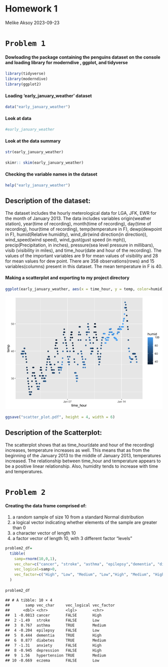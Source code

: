 Homework 1
================
Melike Aksoy
2023-09-23

# `Problem 1`

#### Dowloading the package containing the penguins dataset on the console and loading library for moderndive , ggplot, and tidyverse

``` r
library(tidyverse)
library(moderndive)
library(ggplot2)
```

#### Loading ‘early_january_weather’ dataset

``` r
data("early_january_weather")
```

#### Look at data

``` r
#early_january_weather
```

#### Look at the data summary

``` r
str(early_january_weather)

skimr:: skim(early_january_weather)
```

#### Checking the variable names in the dataset

``` r
help("early_january_weather")
```

## Description of the dataset:

The dataset includes the hourly meterological data for LGA, JFK, EWR for
the month of January 2013. The data includes variables origin(weather
station), year(time of recording), month(time of recording), day(time of
recording), hour(time of recording), temp(temperature in F),
dewp(dewpoint in F), humid(Relative humidity), wind_dir(wind
direction(in direction)), wind_speed(wind speed), wind_gust(gust speed
(in mph)), precip(Precipitation, in inches), pressure(sea level pressure
in millibars), visib (visibility in miles), and time_hour(date and hour
of the recording). The values of the important variables are 9 for mean
values of visibility and 28 for mean values for dew point. There are 358
observations(rows) and 15 variables(columns) present in this dataset.
The mean temperature in F is 40.

#### Making a scatterplot and exporting to my project directory

``` r
ggplot(early_january_weather, aes(x = time_hour, y = temp, color=humid)) + geom_point()
```

![](p8105_hw1_mma2277_files/figure-gfm/unnamed-chunk-6-1.png)<!-- -->

``` r
ggsave("scatter_plot.pdf", height = 4, width = 6)
```

## Description of the Scatterplot:

The scatterplot shows that as time_hour(date and hour of the recording)
increases, temperature increases as well. This means that as from the
beginning of the January 2013 to the middle of January 2013,
temperatures increased. The relationship between time_hour and
temperature appears to be a positive linear relationship. Also, humidity
tends to increase with time and temperatures.

# `Problem 2`

#### Creating the data frame comprised of:

1)  a random sample of size 10 from a standard Normal distribution
2)  a logical vector indicating whether elements of the sample are
    greater than 0
3)  a character vector of length 10
4)  a factor vector of length 10, with 3 different factor “levels”

``` r
problem2_df=
  tibble(
    samp=rnorm(10,0,1),
    vec_char=c("cancer", "stroke", "asthma", "epilepsy","dementia", "diabetes", "anxiety", "depression", "hypertension", "eczema"),
    vec_logical=samp>0,
    vec_factor=c("High", "Low", "Medium", "Low","High", "Medium", "High", "High", "Medium", "Low")
  )

problem2_df
```

    ## # A tibble: 10 × 4
    ##       samp vec_char     vec_logical vec_factor
    ##      <dbl> <chr>        <lgl>       <chr>     
    ##  1 -0.0813 cancer       FALSE       High      
    ##  2 -1.49   stroke       FALSE       Low       
    ##  3  0.767  asthma       TRUE        Medium    
    ##  4 -0.204  epilepsy     FALSE       Low       
    ##  5  0.444  dementia     TRUE        High      
    ##  6  0.877  diabetes     TRUE        Medium    
    ##  7 -1.31   anxiety      FALSE       High      
    ##  8 -0.945  depression   FALSE       High      
    ##  9  1.56   hypertension TRUE        Medium    
    ## 10 -0.669  eczema       FALSE       Low
